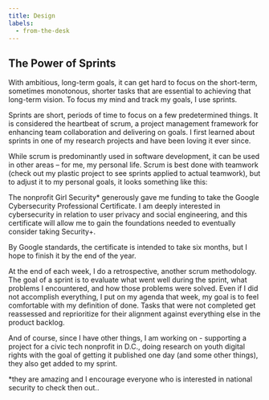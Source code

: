 ```yaml
---
title: Design 
labels: 
  - from-the-desk
---
```


<h2>The Power of Sprints</h2>

With ambitious, long-term goals, it can get hard to focus on the short-term, sometimes monotonous, shorter tasks that are essential to achieving that long-term vision. To focus my mind and track my goals, I use sprints.

Sprints are short, periods of time to focus on a few predetermined things. It is considered the heartbeat of scrum, a project management framework for enhancing team collaboration and delivering on goals. I first learned about sprints in one of my research projects and have been loving it ever since.

While scrum is predominantly used in software development, it can be used in other areas – for me, my personal life. Scrum is best done with teamwork (check out my plastic project to see sprints applied to actual teamwork), but to adjust it to my personal goals, it looks something like this:

The nonprofit Girl Security* generously gave me funding to take the Google Cybersecurity Professional Certificate. I am deeply interested in cybersecurity in relation to user privacy and social engineering, and this certificate will allow me to gain the foundations needed to eventually consider taking Security+.

By Google standards, the certificate is intended to take six months, but I hope to finish it by the end of the year.

At the end of each week, I do a retrospective, another scrum methodology. The goal of a sprint is to evaluate what went well during the sprint, what problems I encountered, and how those problems were solved. Even if I did not accomplish everything, I put on my agenda that week, my goal is to feel comfortable with my definition of done. Tasks that were not completed get reassessed and reprioritize for their alignment against everything else in the product backlog.

And of course, since I have other things, I am working on - supporting a project for a civic tech nonprofit in D.C., doing research on youth digital rights with the goal of getting it published one day (and some other things), they also get added to my sprint.


*they are amazing and I encourage everyone who is interested in national security to check then out..